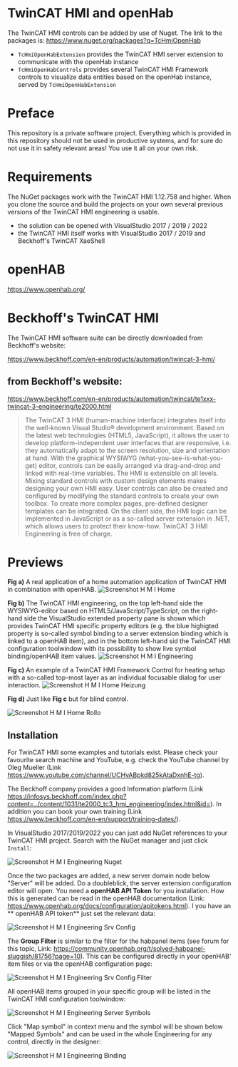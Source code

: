 # TwinCAT HMI and openHab

The TwinCAT HMI controls can be added by use of Nuget. 
The link to the packages is: https://www.nuget.org/packages?q=TcHmiOpenHab

- `TcHmiOpenHabExtension` provides the TwinCAT HMI server extension to communicate with the openHab instance
- `TcHmiOpenHabControls` provides several TwinCAT HMI Framework controls to visualize data entities based on the openHab instance, served by `TcHmiOpenHabExtension`

# Preface

This repository is a private software project. Everything which is provided in this repository should not be used in productive systems, and for sure do not use it in safety relevant areas! You use it all on your own risk. 

# Requirements

The NuGet packages work with the TwinCAT HMI 1.12.758 and higher. 
When you clone the source and build the projects on your own several previous versions of the TwinCAT HMI engineering is usable.

- the solution can be opened with VisualStudio 2017 / 2019 / 2022
- the TwinCAT HMI itself works with VisualStudio 2017 / 2019 and Beckhoff's TwinCAT XaeShell

# openHAB

https://www.openhab.org/

# Beckhoff's TwinCAT HMI

The TwinCAT HMI software suite can be directly downloaded from Beckhoff's website:

https://www.beckhoff.com/en-en/products/automation/twincat-3-hmi/

## from Beckhoff's website:

https://www.beckhoff.com/en-en/products/automation/twincat/te1xxx-twincat-3-engineering/te2000.html

> The TwinCAT 3 HMI (human-machine interface) integrates itself into the well-known Visual Studio® development environment. Based on the latest web technologies (HTML5, JavaScript), it allows the user to develop platform-independent user interfaces that are responsive, i.e. they automatically adapt to the screen resolution, size and orientation at hand. With the graphical WYSIWYG (what-you-see-is-what-you-get) editor, controls can be easily arranged via drag-and-drop and linked with real-time variables.
> The HMI is extensible on all levels. Mixing standard controls with custom design elements makes designing your own HMI easy. User controls can also be created and configured by modifying the standard controls to create your own toolbox. To create more complex pages, pre-defined designer templates can be integrated.
> On the client side, the HMI logic can be implemented in JavaScript or as a so-called server extension in .NET, which allows users to protect their know-how.
> TwinCAT 3 HMI Engineering is free of charge.

# Previews

**Fig a)** A real application of a home automation application of TwinCAT HMI in combination with openHAB.
![Screenshot H M I Home](images/Screenshot_HMI_Home.png)

**Fig b)** The TwinCAT HMI engineering, on the top left-hand side the WYSIWYG-editor based on HTML5/JavaScript/TypeScript, on the right-hand side the VisualStudio extended property pane is shown which provides TwinCAT HMI specific property editors (e.g. the blue highigted property is so-called symbol binding to a server extension binding which is linked to a openHAB item), and in the bottom left-hand sid the TwinCAT HMI configuration toolwindow with its possibility to show live symbol binding/openHAB item values.
![Screenshot H M I Engineering](images/Screenshot_HMI_Engineering.png)

**Fig c)** An example of a TwinCAT HMI Framework Control for heating setup with a so-called top-most layer as an individual focusable dialog for user interaction.
![Screenshot H M I Home Heizung](images/Screenshot_HMI_Home_Heizung.png)

**Fig d)** Just like **Fig c** but for blind control.

![Screenshot H M I Home Rollo](images/Screenshot_HMI_Home_Rollo.png)

## Installation

For TwinCAT HMI some examples and tutorials exist. Please check your favourite search machine and YouTube, e.g. check the YouTube channel by Oleg Mueller (Link https://www.youtube.com/channel/UCHvABpkd825kAtaDxnhE-tg).

The Beckhoff company provides a good Information platform (Link https://infosys.beckhoff.com/index.php?content=../content/1031/te2000_tc3_hmi_engineering/index.html&id=). In addition you can book your own training (Link https://www.beckhoff.com/en-en/support/training-dates/).

In VisualStudio 2017/2019/2022 you can just add NuGet references to your TwinCAT HMI project. Search with the NuGet manager and just click `Install`:

![Screenshot H M I Engineering Nuget](images/Screenshot_HMI_Engineering_Nuget.png)

Once the two packages are added, a new server domain node below "Server\" will be added. Do a doubleblick, the server extension configuration editor will open. You need a **openHAB API Token** for you installation. How this is generated can be read in the openHAB documentation (Link: https://www.openhab.org/docs/configuration/apitokens.html). I you have an ** openHAB API token** just set the relevant data:

![Screenshot H M I Engineering Srv Config](images/Screenshot_HMI_Engineering_SrvConfig.png)

The **Group Filter** is similar to the filter for the habpanel items (see forum for this topic, Link: https://community.openhab.org/t/solved-habpanel-sluggish/81756?page=10). This can be configured directly in your openHAB' item files or via the openHAB configuration page:

![Screenshot H M I Engineering Srv Config Filter](images/Screenshot_HMI_Engineering_SrvConfig_Filter.png)

All openHAB items grouped in your specific group will be listed in the TwinCAT HMI configuration toolwindow:

![Screenshot H M I Engineering Server Symbols](images/Screenshot_HMI_Engineering_ServerSymbols.png)

Click "Map symbol" in context menu and the symbol will be shown below "Mapped Symbols" and can be used in the whole Engineering for any control, directly in the designer:

![Screenshot H M I Engineering Binding](images/Screenshot_HMI_Engineering_Binding.png)


